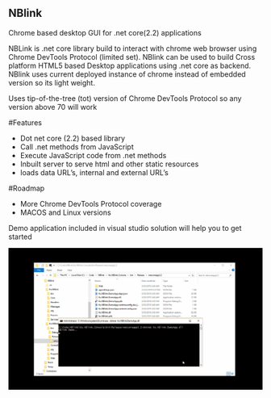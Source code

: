 ## NBlink
Chrome based desktop GUI for .net core(2.2) applications


NBLink is .net core library build to interact with chrome web browser using Chrome DevTools Protocol (limited set). NBlink can be used to build Cross platform HTML5 based Desktop applications using .net core as backend. NBlink uses current deployed instance of chrome instead of embedded version so its light weight.

Uses tip-of-the-tree (tot) version of Chrome DevTools Protocol so any version above 70 will work 

#Features
- Dot net core (2.2) based library 
- Call .net methods from JavaScript
- Execute JavaScript code from .net methods   
- Inbuilt server to serve html and other static resources
- loads data URL’s, internal and external URL’s

#Roadmap
- More Chrome DevTools Protocol coverage 
- MACOS and Linux versions

Demo application included in visual studio solution will help you to get started

<p align="center"><img src="Assets/nblinkdemo.gif" /></p>
